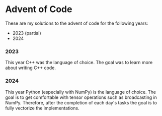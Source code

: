 # Advent of Code
These are my solutions to the advent of code for the following years:
- 2023 (partial)
- 2024

### 2023
This year C++ was the language of choice. The goal was to learn more about writing C++ code.

### 2024
This year Python (especially with NumPy) is the language of choice. The goal is to get comfortable with tensor operations such as broadcasting in NumPy. Therefore, after the completion of each day's tasks the goal is to fully vectorize the implementations.
